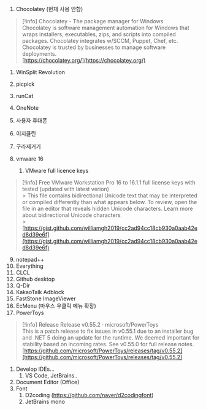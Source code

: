 1. Chocolatey (현재 사용 안함)

> [!info] Chocolatey - The package manager for Windows  
> Chocolatey is software management automation for Windows that wraps installers, executables, zips, and scripts into compiled packages. Chocolatey integrates w/SCCM, Puppet, Chef, etc. Chocolatey is trusted by businesses to manage software deployments.  
> [https://chocolatey.org/](https://chocolatey.org/)  

1. WinSplit Revolution
2. picpick
3. runCat
4. OneNote
5. 사용자 휴대폰
6. 이지클린
7. 구라제거기
8. vmware 16
    
    1. VMware full licence keys
    
> [!info] Free VMware Workstation Pro 16 to 16.1.1 full license keys with tested (updated with latest verion)  
    > This file contains bidirectional Unicode text that may be interpreted or compiled differently than what appears below. To review, open the file in an editor that reveals hidden Unicode characters. Learn more about bidirectional Unicode characters  
    > [https://gist.github.com/williamgh2019/cc2ad94cc18cb930a0aab42ed8d39e6f](https://gist.github.com/williamgh2019/cc2ad94cc18cb930a0aab42ed8d39e6f)  
    
9. notepad++
10. Everything
11. CLCL
12. Github desktop
13. Q-Dir
14. KakaoTalk Adblock
15. FastStone ImageViewer
16. EcMenu (마우스 우클릭 메뉴 확장)
17. PowerToys

> [!info] Release Release v0.55.2 · microsoft/PowerToys  
> This is a patch release to fix issues in v0.55.1 due to an installer bug and .NET 5 doing an update for the runtime. We deemed important for stability based on incoming rates. See v0.55.0 for full release notes.  
> [https://github.com/microsoft/PowerToys/releases/tag/v0.55.2](https://github.com/microsoft/PowerToys/releases/tag/v0.55.2)  

1. Develop IDEs…
    1. VS Code, JetBrains..
2. Document Editor (Office)
3. Font
    1. D2coding (https://github.com/naver/d2codingfont)
    2. JetBrains mono
    
    